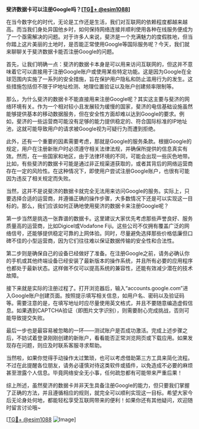 **斐济数据卡可以注册Google吗？[[TG💪+ @esim1088](https://t.me/s/esim1088)]**

在当今数字化的时代，无论是工作还是生活，我们对互联网的依赖程度都越来越高。而当我们身处异国他乡时，如何保持网络连接并顺利使用各种在线服务便成为了一个亟需解决的问题。对于许多人来说，斐济是一个充满魅力的度假胜地，但当你踏上这片美丽的土地时，是否能正常使用Google等国际服务呢？今天，我们就来聊聊关于斐济数据卡能否注册Google的问题。

首先，让我们明确一点：斐济的数据卡本身是可以用来访问互联网的，但这并不意味着它可以直接用于注册Google账户或使用某些特定功能。这是因为Google在全球范围内实施了一系列的安全措施，旨在保护用户隐私和防止滥用行为的发生。这些措施包括但不限于IP地址检测、地理位置验证以及账户创建频率限制等。

那么，为什么斐济的数据卡不能直接用来注册Google呢？其实这主要与斐济的网络环境有关。作为一个相对较小且发展较为缓慢的国家，斐济的电信基础设施虽然能够提供基本的移动数据服务，但在安全性方面却难以达到Google的要求。例如，斐济的一些运营商可能没有足够的能力提供稳定的、符合国际标准的IP地址池，这就可能导致用户的请求被Google视为可疑行为而遭到拒绝。

此外，还有一个重要的因素需要考虑，那就是Google的服务条款。根据Google的规定，用户在注册新账户时必须遵守相关法律法规，并确保所提供的信息真实有效。然而，在一些国家和地区，由于法律环境的不同，可能会出现一些灰色地带。比如，有些斐济的数据卡可能是通过非正规渠道获取的，或者其背后的网络运营商存在一定的风险性。在这种情况下，即使用户尝试注册Google账户，也很有可能因为违反了相关规定而失败。

当然，这并不是说斐济的数据卡就完全无法用来访问Google的服务。实际上，只要选择合适的运营商，并遵循正确的操作步骤，大多数情况下还是可以实现这一目标的。那么，我们应该如何正确地使用斐济的数据卡来注册Google呢？

第一步当然是挑选一张靠谱的数据卡。这里建议大家优先考虑那些声誉良好、服务质量高的运营商，比如Digicel或Vodafone Fiji。这些公司不仅拥有覆盖广泛的网络信号，还能够提供稳定可靠的上网体验。同时，尽量避免选择那些价格低廉但口碑不佳的小型运营商，因为它们往往难以保证数据传输的安全性和合法性。

第二步则是确保自己的设备已经做好了准备。在注册Google之前，请务必确认你的手机或其他终端设备已经安装了最新版本的操作系统，并且所有必要的应用程序也都处于最新状态。这样做不仅可以提高系统的兼容性，还能有效减少潜在的技术故障。

接下来就是实际的注册过程了。打开浏览器后，输入“accounts.google.com”进入Google账户创建页面。按照提示填写相关信息，如用户名、密码以及验证码等。需要注意的是，在填写地址时应尽量使用英文格式，并且不要随意编造虚假信息。如果遇到CAPTCHA验证（即图片文字识别），则需要耐心完成挑战，否则可能导致提交失败。

最后一步也是最容易被忽略的一环——测试账户是否成功激活。完成上述步骤之后，不妨试着登录刚刚创建的新账户，看看能否正常浏览网页或下载应用。如果发现存在问题，则应及时联系客服寻求帮助。

当然啦，如果你觉得手动操作太过繁琐，也可以考虑借助第三方工具来简化流程。不过在此提醒各位朋友，请务必谨慎对待这类软件或插件，以免造成不必要的麻烦甚至泄露个人信息。毕竟网络安全无小事，任何疏忽都有可能带来严重后果！

综上所述，虽然斐济的数据卡并非天生具备注册Google的能力，但只要我们掌握了正确的方法，并且遵循相应的规则，就完全可以顺利实现这一目标。希望大家今后无论身处何地，都能轻松享受互联网带来的便利！如果你还有其他疑问，欢迎随时留言讨论哦~

[[TG💪+ @esim1088](https://t.me/s/esim1088) ![Image](https://i.postimg.cc/4NQfJmqS/Snipaste-2025-05-13-00-14-12.png)]